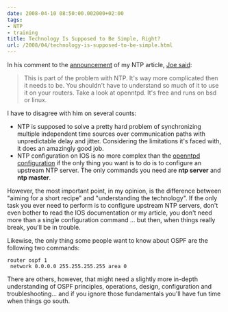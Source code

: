 ```yaml
---
date: 2008-04-10 08:50:00.002000+02:00
tags:
- NTP
- training
title: Technology Is Supposed to Be Simple, Right?
url: /2008/04/technology-is-supposed-to-be-simple.html
---
```

In his comment to the [announcement](/2008/04/cisco-ios-ntp-essentials.html) of my NTP article, [Joe said](/2008/04/cisco-ios-ntp-essentials.html#2435803387271874058):

> This is part of the problem with NTP. It\'s way more complicated then it needs to be. You shouldn\'t have to understand so much of it to use it on your routers. Take a look at openntpd. It\'s free and runs on bsd or linux.

I have to disagree with him on several counts:
<!--more-->
-   NTP is supposed to solve a pretty hard problem of synchronizing multiple independent time sources over communication paths with unpredictable delay and jitter. Considering the limitations it\'s faced with, it does an amazingly good job.
-   NTP configuration on IOS is no more complex than the [openntpd configuration](http://www.openbsd.org/cgi-bin/man.cgi?query=ntpd.conf) if the only thing you want is to do is to configure an upstream NTP server. The only commands you need are **ntp server** and **ntp master**.

However, the most important point, in my opinion, is the difference between \"aiming for a short recipe\" and \"understanding the technology\". If the only task you ever need to perform is to configure upstream NTP servers, don\'t even bother to read the IOS documentation or my article, you don\'t need more than a single configuration command ... but then, when things really break, you\'ll be in trouble.

Likewise, the only thing some people want to know about OSPF are the following two commands:

``` {.code}
router ospf 1
 network 0.0.0.0 255.255.255.255 area 0
```

There are others, however, that might need a slightly more in-depth understanding of OSPF principles, operations, design, configuration and troubleshooting... and if you ignore those fundamentals you'll have fun time when things go south.